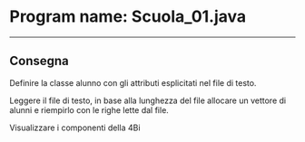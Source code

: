 # Program name: Scuola_01.java

---

## Consegna

Definire la classe alunno con gli attributi esplicitati nel file di testo.

Leggere il file di testo, in base alla lunghezza del file allocare un vettore di alunni e riempirlo con le righe lette dal file.

Visualizzare i componenti della 4Bi
